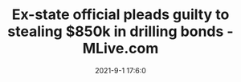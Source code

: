 ---
"title": "Ex-state official pleads guilty to stealing $850k in drilling bonds - MLive.com"
"date": "2021-9-1 17:6:0"
"feed_name": "GOOGLENEWS"
"feed_website": "https://news.google.com/search?q=drilling%2Bincident&hl=en-US&gl=US&ceid=US:en"
"feed_rss": "https://news.google.com/rss/search?q=drilling%2Bincident&hl=en-US&gl=US&ceid=US:en"
"link": "https://www.mlive.com/public-interest/2021/09/ex-state-official-pleads-guilty-to-stealing-850k-in-drilling-bonds.html"
"file": "_posts/2021-9-1-17-6-0_GOOGLENEWS_5829ef309788157169459ae43f825a307e7bfe0e.md"
"accident": "0"
"drilling": "0"
---